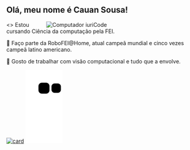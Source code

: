 ## Olá, meu nome é <strong>Cauan Sousa!</strong>

<img src="https://raw.githubusercontent.com/MicaelliMedeiros/micaellimedeiros/master/image/computer-illustration.png" min-width="400px" max-width="400px" width="400px" align="right" alt="Computador iuriCode">
  
<p align="left"> 
 <> Estou cursando Ciência da computação pela FEI.
</p>
  
<p align="left">  
🔭 Faço parte da RoboFEI@Home, atual campeã mundial e cinco vezes campeã latino americano.
</p>
  
<p align="left"> 
💬 Gosto de trabalhar com visão computacional e tudo que a envolve.
</p>
 
[![card](https://github-readme-stats.vercel.app/api?username=cauansousa&theme=radical&show_icons=true)](https://github.com/anuraghazra/github-readme-stats)
![Snake animation](https://github.com/bruno-gs/bruno-gs/blob/output/github-contribution-grid-snake.svg)
